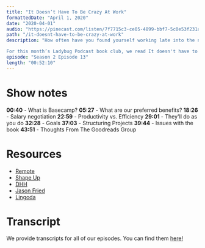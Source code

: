 ```yaml
---
title: "It Doesn’t Have To Be Crazy At Work"
formattedDate: "April 1, 2020"
date: "2020-04-01"
audio: "https://pinecast.com/listen/7f7715c3-ce05-4899-bbf7-5c0e53f231a9.mp3"
path: "/it-doesnt-have-to-be-crazy-at-work"
description: "How often have you found yourself working late into the night at the office? Or maybe taking advantage of the quote unquote benefits like free dinner only to realize that your work life balance is strained? If this sounds like you, chances are it might be crazy at work.

For this month’s Ladybug Podcast book club, we read It doesn't have to be crazy at work by jason fried and david heinemeyer hansson, best known as DHH. In it they share their expertise about maintaining a healthy work life balance and how they’ve implemented these measures at their company, Basecamp."
episode: "Season 2 Episode 13"
length: "00:52:10"
---
```

# Show notes

**00:40** - What is Basecamp?
**05:27** - What are our preferred benefits?
**18:26** - Salary negotiation
**22:59** - Productivity vs. Efficiency
**29:01** - They'll do as you do
**32:28** - Goals
**37:03** - Structuring Projects
**39:44** - Issues with the book 
**43:51** - Thoughts From The Goodreads Group

# Resources

- [Remote](https://www.amazon.com/Remote-Office-Required-Jason-Fried/dp/0804137501)
- [Shape Up](https://basecamp.com/shapeup)
- [DHH](https://twitter.com/dhh?ref_src=twsrc%5Egoogle%7Ctwcamp%5Eserp%7Ctwgr%5Eauthor)
- [Jason Fried](https://twitter.com/jasonfried?ref_src=twsrc%5Egoogle%7Ctwcamp%5Eserp%7Ctwgr%5Eauthor)
- [Lingoda](https://www.lingoda.com/en/)

# Transcript

We provide transcripts for all of our episodes. You can find them <a href="https://github.com/ladybug-podcast/ladybug-website/blob/master/transcripts/36-it-doesnt-have-to-be-crazy-at-work.md" target="_blank" class="highlight">here!</a>
